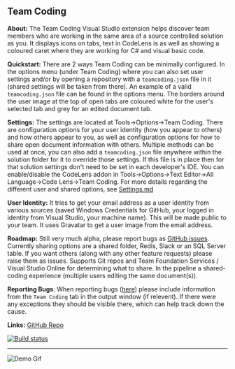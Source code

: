 Team Coding
--

**About:** The Team Coding Visual Studio extension helps discover team members who are working in the same area of a source controlled solution as you. It displays icons on tabs, text in CodeLens is as well as showing a coloured caret where they are working for C# and visual basic code.

**Quickstart:** There are 2 ways Team Coding can be minimally configured.
In the options menu (under Team Coding) where you can also set user settings and/or
by opening a repository with a `teamcoding.json` file in it (shared settings will be taken from there).
An example of a valid `teamcoding.json` file can be found in the options menu.
The borders around the user image at the top of open tabs are coloured white for the user's selected tab and grey for an edited document tab.

**Settings:** The settings are located at Tools->Options->Team Coding. There are configuration options for your user identity (how you appear to others) and how others appear to you, as well as configuration options for how to share open document information with others. Multiple methods can be used at once, you can also add a `teamcoding.json` file anywhere within the solution folder for it to override those settings. If this file is in place then for that solution settings don't need to be set in each developer's IDE. You can enable/disable the CodeLens addon in Tools->Options->Text Editor->All Language->Code Lens->Team Coding. For more details regarding the different user and shared options, see [Settings.md](https://github.com/georgeduckett/TeamCoding/blob/master/Settings.md)

**User Identity:** It tries to get your email address as a user identity from various sources (saved Windows Credentials for GitHub, your logged in identity from Visual Studio, your machine name). This will be made public to your team. It uses Gravatar to get a user image from the email address.

**Roadmap:** Still very much alpha, please report bugs as [GitHub issues](https://github.com/georgeduckett/TeamCoding/issues). Currently sharing options are a shared folder, Redis, Slack or an SQL Server table. If you want others (along with any other feature requests) please raise them as issues. Supports Git repos and Team Foundation Services / Visual Studio Online for determining what to share. In the pipeline a shared-coding experience (multiple users editing the same document(s)).

**Reporting Bugs**: When reporting bugs ([here](https://github.com/georgeduckett/TeamCoding/issues)) please include information from the `Team Coding` tab in the output window (if relevent). If there were any exceptions they should be visible there, which can help track down the cause.

**Links:** [GitHub Repo](https://github.com/georgeduckett/TeamCoding/)

[![Build status](https://ci.appveyor.com/api/projects/status/vqgmu9893sxn3p7m?svg=true)](https://ci.appveyor.com/project/georgeduckett/teamcoding)

---

![Demo Gif](http://i.giphy.com/3oz8xNb3MTsqzn67za.gif)